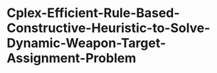 # Cplex-Efficient-Rule-Based-Constructive-Heuristic-to-Solve-Dynamic-Weapon-Target-Assignment-Problem